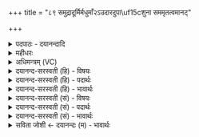 +++
title = "८९ समुद्रादूर्मिर्मधुमाँ२ऽउदारदुपा\uf15cशुना सममृतत्वमानट्"

+++
<details><summary>पदपाठः - दयानन्दादि</summary>

स॒मु॒द्रात्। ऊ॒र्मिः। मधु॑मा॒निति॒ मधु॑ऽमान्। उत्। आ॒र॒त्। उप॑। अ॒ँशुना॑। सम्। अ॒मृ॒त॒त्वमित्य॑मृत॒त्वम्। आ॒न॒ट्। घृ॒तस्य॑ नाम॑। गुह्य॑म्। यत्। अस्ति॑। जि॒ह्वा। दे॒वाना॑म्। अ॒मृत॑स्य। नाभिः॑। ८९।
</details>

<details><summary>महीधरः</summary>

म० यतो घृतनामोच्चारणमपि देवानां प्रियमता वयं घृतस्य नाम प्रब्रवाम अस्मिन् यज्ञे घृतनाम स्तुमः । नमोभिरन्नैः धारयाम यज्ञमिति शेषः । किंच ब्रह्मा ऋत्विक् शस्यमानं | स्तूयमानमेतद् घृतनाम उपशृणवत् उपशृणोतु । 'लेटोऽडाटौ' (पा० ३ । ४ । ९४ ) इत्यडागमः । यथा गौरः गौरवर्णः शुद्धो यज्ञः एतत् घृतयज्ञफलरूपमवमीदुद्गिरति यज्ञपरिणामाभिप्रायम् । कीदृशो गौरः । चतुःशृङ्गः चत्वार ऋत्विजः शृङ्गभूता यस्य सः॥९०॥  
एकनवतितमी।
</details>

<details><summary>अधिमन्त्रम् (VC)</summary>

- अग्निर्देवता
- वामदेव ऋषिः
- निचृदार्षी त्रिष्टुप्
- धैवतः
</details>

<details><summary>दयानन्द-सरस्वती (हि) - विषयः</summary>

फिर मनुष्यों को कैसे वर्त्ताव रखना चाहिये, इस विषय का उपदेश अगले मन्त्र में किया है ॥
</details>

<details><summary>दयानन्द-सरस्वती (हि) - पदार्थः</summary>

पदार्थान्वयभाषाः -  हे मनुष्यो ! आप लोग जो (समुद्रात्) अन्तरिक्ष से (अंशुना) किरणसमूह के साथ (मधुमान्) मिठास लिये हुए (ऊर्मिः) जलतरङ्ग (उदारत्) ऊपर को पहुँचे वह (सममृतत्वम्) अच्छे प्रकार अमृतरूप स्वाद के (उपानट्) समीप में व्याप्त हो अर्थात् अतिस्वाद को प्राप्त होवे (यत्) जो (घृतस्य) जल का (गुह्यम्) गुप्त (नाम) नाम (अस्ति) है और जो (देवानाम्) विद्वानों की (जिह्वा) वाणी (अमृतस्य) मोक्ष का (नाभिः) प्रबन्ध करनेवाली है, उस सब का सेवन करो ॥८९ ॥
</details>

<details><summary>दयानन्द-सरस्वती (हि) - भावार्थः</summary>

भावार्थभाषाः -  हे मनुष्यो ! जैसे अग्नि, मिले हुए जल और भूमि के विभाग से अर्थात् उनमें से जल पृथक् कर मेघमण्डल को प्राप्त करा उसको भी मीठा कर देता है तथा जो जलों का कारणरूप नाम है, वह गुप्त अर्थात् कारणरूप जल अत्यन्त छिपे हुए और जो मोक्ष है यह सब विद्वानों के उपदेश से ही मिलता है, ऐसा जानना चाहिये ॥८९ ॥
</details>

<details><summary>दयानन्द-सरस्वती (सं) - विषयः</summary>

पुनर्मनुष्यैः कथं वर्तितव्यमित्याह ॥
</details>

<details><summary>दयानन्द-सरस्वती (सं) - पदार्थः</summary>

पदार्थान्वयभाषाः -  हे मनुष्याः ! भवन्तो यत्समुद्रादंशुना मधुमानूर्मिरुदारत् सममृतत्वमानड् यद् घृतस्य गुह्यं नामास्ति, या देवानां जिह्वाऽमृतस्य नाभिरस्ति तत्सर्वं सेवन्ताम् ॥८९ ॥
</details>

<details><summary>दयानन्द-सरस्वती (सं) - भावार्थः</summary>

भावार्थभाषाः -  हे मनुष्याः ! यथाऽग्निर्मिलितयोर्जलभूम्योर्विभागेन मेघमण्डलं प्रापय्य मधुरं जलं संपादयति, यत्कारणाख्यामपां नाम तद् गुह्यमस्ति, मोक्षश्चैतत्सर्वमुपदेशेनैव लभ्यमिति वेद्यम् ॥८९ ॥
</details>

<details><summary>सविता जोशी ← दयानन्दः (म) - भावार्थः</summary>

भावार्थभाषाः -  हे माणसांनो ! अग्नी जसा भूमीपासून जल वेगळे करून त्यापासून मेघमंडल बनवितो व त्यातील जल मधुर बनवितो, तो जलात जसा गुप्त कारणरूपाने असतो तशी विद्वानांची वाणी (उपदेश) मोक्षाचा प्रबंध करणारी असते हे जाणले पाहिजे.
</details>